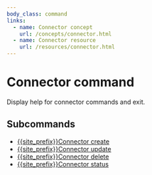 ```yaml
---
body_class: command
links:
  - name: Connector concept
    url: /concepts/connector.html
  - name: Connector resource
    url: /resources/connector.html
---
```


# Connector command

<section>

Display help for connector commands and exit.

</section>

<section>

## Subcommands

- [{{site_prefix}}Connector create](/commands/connector-create.html)
- [{{site_prefix}}Connector update](/commands/connector-update.html)
- [{{site_prefix}}Connector delete](/commands/connector-delete.html)
- [{{site_prefix}}Connector status](/commands/connector-status.html)
</section>
